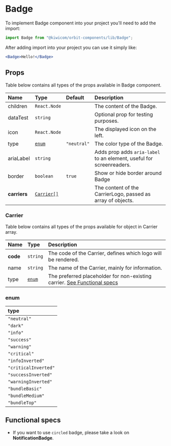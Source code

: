 # Badge

To implement Badge component into your project you'll need to add the import:

```jsx
import Badge from "@kiwicom/orbit-components/lib/Badge";
```

After adding import into your project you can use it simply like:

```jsx
<Badge>Hello!</Badge>
```

## Props

Table below contains all types of the props available in Badge component.

| Name         | Type                    | Default     | Description                                                          |
| :----------- | :---------------------- | :---------- | :------------------------------------------------------------------- |
| children     | `React.Node`            |             | The content of the Badge.                                            |
| dataTest     | `string`                |             | Optional prop for testing purposes.                                  |
| icon         | `React.Node`            |             | The displayed icon on the left.                                      |
| type         | [`enum`](#enum)         | `"neutral"` | The color type of the Badge.                                         |
| ariaLabel    | `string`                |             | Adds prop adds `aria-label` to an element, useful for screenreaders. |
| border       | `boolean`               | `true`      | Show or hide border around Badge                                     |
| **carriers** | [`Carrier[]`](#carrier) |             | The content of the CarrierLogo, passed as array of objects.          |

### Carrier

Table below contains all types of the props available for object in Carrier array.

| Name     | Type            | Description                                                                                   |
| :------- | :-------------- | :-------------------------------------------------------------------------------------------- |
| **code** | `string`        | The code of the Carrier, defines which logo will be rendered.                                 |
| name     | `string`        | The name of the Carrier, mainly for information.                                              |
| type     | [`enum`](#enum) | The preferred placeholder for non-existing carrier. [See Functional specs](#functional-specs) |

### enum

| type                 |
| :------------------- |
| `"neutral"`          |
| `"dark"`             |
| `"info"`             |
| `"success"`          |
| `"warning"`          |
| `"critical"`         |
| `"infoInverted"`     |
| `"criticalInverted"` |
| `"successInverted"`  |
| `"warningInverted"`  |
| `"bundleBasic"`      |
| `"bundleMedium"`     |
| `"bundleTop"`        |

## Functional specs

- If you want to use `circled` badge, please take a look on **NotificationBadge**.
